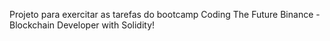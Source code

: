 Projeto para exercitar as tarefas do bootcamp Coding The Future Binance - Blockchain Developer with Solidity!   
